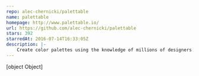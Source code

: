 ```yaml
---
repo: alec-chernicki/palettable
name: palettable
homepage: http://www.palettable.io/
url: https://github.com/alec-chernicki/palettable
stars: 392
starredAt: 2016-07-14T16:33:05Z
description: |-
    Create color palettes using the knowledge of millions of designers.
---
```


[object Object]
